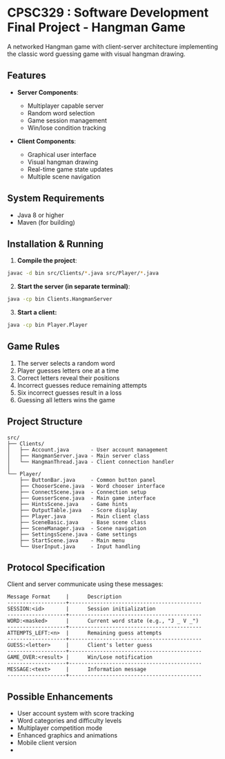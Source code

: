 # CPSC329 : Software Development Final Project - Hangman Game

A networked Hangman game with client-server architecture implementing the classic word guessing game with visual hangman drawing.

## Features
- **Server Components**:
  - Multiplayer capable server
  - Random word selection
  - Game session management
  - Win/lose condition tracking

- **Client Components**:
  - Graphical user interface
  - Visual hangman drawing
  - Real-time game state updates
  - Multiple scene navigation

## System Requirements
- Java 8 or higher
- Maven (for building)

## Installation & Running
1. **Compile the project**:
```bash
javac -d bin src/Clients/*.java src/Player/*.java
```
2. **Start the server (in separate terminal)**:
```bash
java -cp bin Clients.HangmanServer
```
3. **Start a client:**
```bash
java -cp bin Player.Player
```

## Game Rules
1. The server selects a random word
2. Player guesses letters one at a time
3. Correct letters reveal their positions
4. Incorrect guesses reduce remaining attempts
5. Six incorrect guesses result in a loss
6. Guessing all letters wins the game

## Project Structure
```code
src/
├── Clients/
│   ├── Account.java       - User account management
│   ├── HangmanServer.java - Main server class
│   └── HangmanThread.java - Client connection handler
│
└── Player/
    ├── ButtonBar.java     - Common button panel
    ├── ChooserScene.java  - Word chooser interface
    ├── ConnectScene.java  - Connection setup
    ├── GuesserScene.java  - Main game interface
    ├── HintsScene.java    - Game hints
    ├── OutputTable.java   - Score display
    ├── Player.java        - Main client class
    ├── SceneBasic.java    - Base scene class
    ├── SceneManager.java  - Scene navigation
    ├── SettingsScene.java - Game settings
    ├── StartScene.java    - Main menu
    └── UserInput.java     - Input handling
```

## Protocol Specification
Client and server communicate using these messages:
```code
Message Format	   |      Description
-------------------+-------------------------------------------
SESSION:<id>       |      Session initialization
-------------------+-------------------------------------------
WORD:<masked>      |      Current word state (e.g., "J _ V _")
-------------------+-------------------------------------------
ATTEMPTS_LEFT:<n>  |      Remaining guess attempts
-------------------+-------------------------------------------
GUESS:<letter>     |      Client's letter guess
-------------------+-------------------------------------------
GAME_OVER:<result> |      Win/Lose notification
-------------------+-------------------------------------------
MESSAGE:<text>	   |      Information message
-------------------+-------------------------------------------
```

## Possible Enhancements
- User account system with score tracking
- Word categories and difficulty levels
- Multiplayer competition mode
- Enhanced graphics and animations
- Mobile client version
- 
